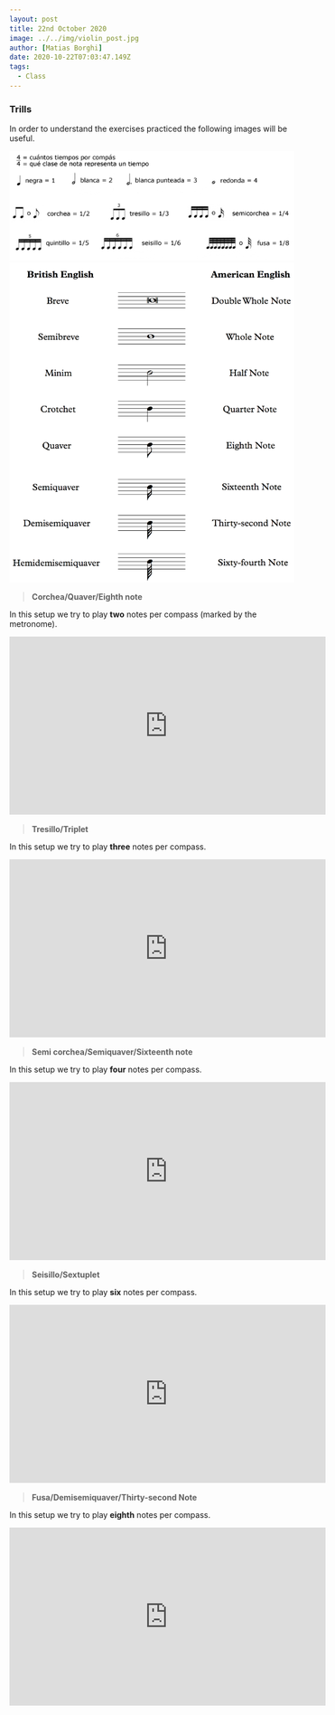 ```yaml
---
layout: post
title: 22nd October 2020
image: ../../img/violin_post.jpg
author: [Matias Borghi]
date: 2020-10-22T07:03:47.149Z
tags:
  - Class
---
```


### Trills

In order to understand the exercises practiced the following images will be useful.

<img src="notes.gif" alt="Notes Spanish" width="600px"/>

<img src="notename.gif" alt="Notes English" width="600px"/>

> **Corchea/Quaver/Eighth note**

In this setup we try to play **two** notes per compass (marked by the metronome).

<iframe width="560" height="315" src="https://www.youtube.com/embed/r6AEIzZs1Wc" frameborder="0" allow="accelerometer; autoplay; clipboard-write; encrypted-media; gyroscope; picture-in-picture" allowfullscreen></iframe>

> **Tresillo/Triplet**

In this setup we try to play **three** notes per compass.

<iframe width="560" height="315" src="https://www.youtube.com/embed/u9mBN2FK-og" frameborder="0" allow="accelerometer; autoplay; clipboard-write; encrypted-media; gyroscope; picture-in-picture" allowfullscreen></iframe>

> **Semi corchea/Semiquaver/Sixteenth note**

In this setup we try to play **four** notes per compass.

<iframe width="560" height="315" src="https://www.youtube.com/embed/IpF-vBW129U" frameborder="0" allow="accelerometer; autoplay; clipboard-write; encrypted-media; gyroscope; picture-in-picture" allowfullscreen></iframe>

> **Seisillo/Sextuplet**

In this setup we try to play **six** notes per compass.

<iframe width="560" height="315" src="https://www.youtube.com/embed/FTjtMra4xeE" frameborder="0" allow="accelerometer; autoplay; clipboard-write; encrypted-media; gyroscope; picture-in-picture" allowfullscreen></iframe>

> **Fusa/Demisemiquaver/Thirty-second Note**

In this setup we try to play **eighth** notes per compass.

<iframe width="560" height="315" src="https://www.youtube.com/embed/pIViIIshTF4" frameborder="0" allow="accelerometer; autoplay; clipboard-write; encrypted-media; gyroscope; picture-in-picture" allowfullscreen></iframe>